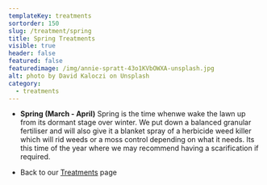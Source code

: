 ```yaml
---
templateKey: treatments
sortorder: 150
slug: /treatment/spring
title: Spring Treatments
visible: true
header: false
featured: false
featuredimage: /img/annie-spratt-43o1KVbOWXA-unsplash.jpg
alt: photo by David Kaloczi on Unsplash
category:
  - treatments
---
```


* **Spring  (March - April)**
  Spring is the time whenwe wake the lawn up from its dormant stage over winter.  We put down a balanced granular fertiliser and will also give it a blanket spray of a herbicide weed killer which will rid weeds or a moss control depending on what it needs.  Its this time of the year where we may recommend having a scarification if required.


- Back to our [Treatments](/treatments) page
